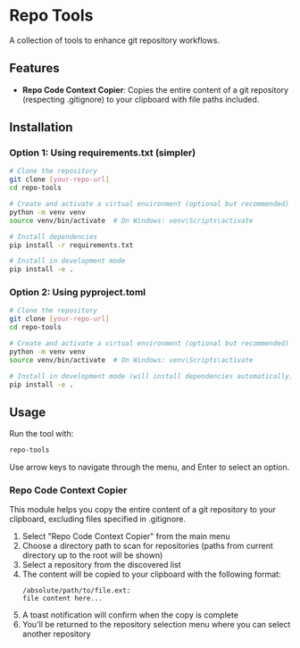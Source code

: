 # Repo Tools

A collection of tools to enhance git repository workflows.

## Features

- **Repo Code Context Copier**: Copies the entire content of a git repository (respecting .gitignore) to your clipboard with file paths included.

## Installation

### Option 1: Using requirements.txt (simpler)
```bash
# Clone the repository
git clone [your-repo-url]
cd repo-tools

# Create and activate a virtual environment (optional but recommended)
python -m venv venv
source venv/bin/activate  # On Windows: venv\Scripts\activate

# Install dependencies
pip install -r requirements.txt

# Install in development mode
pip install -e .
```

### Option 2: Using pyproject.toml
```bash
# Clone the repository
git clone [your-repo-url]
cd repo-tools

# Create and activate a virtual environment (optional but recommended)
python -m venv venv
source venv/bin/activate  # On Windows: venv\Scripts\activate

# Install in development mode (will install dependencies automatically)
pip install -e .
```

## Usage

Run the tool with:

```bash
repo-tools
```

Use arrow keys to navigate through the menu, and Enter to select an option.

### Repo Code Context Copier

This module helps you copy the entire content of a git repository to your clipboard, excluding files specified in .gitignore.

1. Select "Repo Code Context Copier" from the main menu
2. Choose a directory path to scan for repositories (paths from current directory up to the root will be shown)
3. Select a repository from the discovered list
4. The content will be copied to your clipboard with the following format:
   ```
   /absolute/path/to/file.ext:
   file content here...
   ```
5. A toast notification will confirm when the copy is complete
6. You'll be returned to the repository selection menu where you can select another repository
